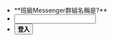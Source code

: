 <script src="js/login.js"></script>

* <div class="#f0f4c3 lime lighten-4">**班級Messenger群組名稱是?**</div>
* <input type="text" id="pwd"></input>
* <button  class="waves-effect waves-light btn" onclick="login()">**登入**</button>
<div class="#f0f4c3 lime lighten-4" id="content" hidden>
	
<div class="row">
	<div class="col s12 m12">
		<div class="card blue-grey darken-1" id="content" hidden>
			<div class="card-content white-text">
				<a href="#!album.md"><b>相簿</b></a>  
				<a href="https://drive.google.com/open?id=1mTFaLzb1Xm3L1UdGYNwIE-meoHS6lLVoDV982s0Qrig"><b>聯絡資訊</b></a>
				<a href="https://www.facebook.com/groups/309158202786244/"><b>FB社團</b></a>  
				<a href="http://line.me/R/ti/g/SSyhu2Qklx"><b>Line群組<b></a>
			</div>
		</div>
	</div>
</div>